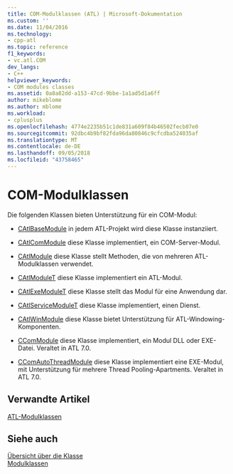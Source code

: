 ```yaml
---
title: COM-Modulklassen (ATL) | Microsoft-Dokumentation
ms.custom: ''
ms.date: 11/04/2016
ms.technology:
- cpp-atl
ms.topic: reference
f1_keywords:
- vc.atl.COM
dev_langs:
- C++
helpviewer_keywords:
- COM modules classes
ms.assetid: 0a8a82dd-a153-47cd-9bbe-1a1ad5d1a6ff
author: mikeblome
ms.author: mblome
ms.workload:
- cplusplus
ms.openlocfilehash: 4774e2235b51c1de831a609f84b46502fecb07e0
ms.sourcegitcommit: 92dbc4b9bf82fda96da80846c9cfcdba524035af
ms.translationtype: MT
ms.contentlocale: de-DE
ms.lasthandoff: 09/05/2018
ms.locfileid: "43758465"
---
```

# <a name="com-modules-classes"></a>COM-Modulklassen

Die folgenden Klassen bieten Unterstützung für ein COM-Modul:

- [CAtlBaseModule](../atl/reference/catlbasemodule-class.md) in jedem ATL-Projekt wird diese Klasse instanziiert.

- [CAtlComModule](../atl/reference/catlcommodule-class.md) diese Klasse implementiert, ein COM-Server-Modul.

- [CAtlModule](../atl/reference/catlmodule-class.md) diese Klasse stellt Methoden, die von mehreren ATL-Modulklassen verwendet.

- [CAtlModuleT](../atl/reference/catlmodulet-class.md) diese Klasse implementiert ein ATL-Modul.

- [CAtlExeModuleT](../atl/reference/catlexemodulet-class.md) diese Klasse stellt das Modul für eine Anwendung dar.

- [CAtlServiceModuleT](../atl/reference/catlservicemodulet-class.md) diese Klasse implementiert, einen Dienst.

- [CAtlWinModule](../atl/reference/catlwinmodule-class.md) diese Klasse bietet Unterstützung für ATL-Windowing-Komponenten.

- [CComModule](../atl/reference/ccommodule-class.md) diese Klasse implementiert, ein Modul DLL oder EXE-Datei. Veraltet in ATL 7.0.

- [CComAutoThreadModule](../atl/reference/ccomautothreadmodule-class.md) diese Klasse implementiert eine EXE-Modul, mit Unterstützung für mehrere Thread Pooling-Apartments. Veraltet in ATL 7.0.

## <a name="related-articles"></a>Verwandte Artikel

[ATL-Modulklassen](../atl/atl-module-classes.md)

## <a name="see-also"></a>Siehe auch

[Übersicht über die Klasse](../atl/atl-class-overview.md)   
[Modulklassen](../atl/atl-module-classes.md)

